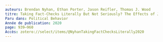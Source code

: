 ```yaml
---
auteurs: Brendan Nyhan, Ethan Porter, Jason Reifler, Thomas J. Wood
titre: Taking Fact-Checks Literally But Not Seriously? The Effects of Journalistic Fact-Checking on Factual Beliefs and Candidate Favorability
Paru dans: Political Behavior
Année de publication: 2020
page: 939–960
Accès: zotero://select/items/@NyhanTakingFactChecksLiterally2020
---
```


